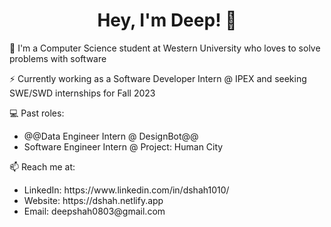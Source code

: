 <h1 align = 'center';>Hey, I'm Deep! 👋</h1>

🔭 I'm a Computer Science student at Western University who loves to solve problems with software

⚡️ Currently working as a Software Developer Intern @ IPEX and seeking SWE/SWD internships for Fall 2023

💻 Past roles:
  <ul>
   <li>@@Data Engineer Intern @ DesignBot@@</li>
   <li>Software Engineer Intern @ Project: Human City</li>
  </ul>

📫 Reach me at:
  <ul>
   <li>LinkedIn: https://www.linkedin.com/in/dshah1010/</li>
   <li>Website: https://dshah.netlify.app</li>
   <li>Email: deepshah0803@gmail.com</li>
  </ul>

